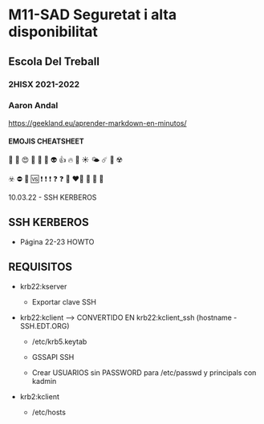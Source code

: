 # M11-SAD Seguretat i alta disponibilitat
## Escola Del Treball
### 2HISX 2021-2022
### Aaron Andal

https://geekland.eu/aprender-markdown-en-minutos/ 

#### EMOJIS CHEATSHEET

👹 🤬  😍 🥰  🥺  👾  👽  👍  🔥  🌈 ☀️  🌤 ☄️  🚧 ☢️ 

☣️ ⛔️  💮  🆚 ❗️ ❗️ ❗️ ❓ ❓  💯 ❤️‍🔥  💛  🧡  💟 

10.03.22 - SSH KERBEROS

## SSH KERBEROS

* Página 22-23 HOWTO

## REQUISITOS

* krb22:kserver

    * Exportar clave SSH

* krb22:kclient --> CONVERTIDO EN krb22:kclient_ssh (hostname - SSH.EDT.ORG)

    * /etc/krb5.keytab
    
    * GSSAPI SSH

    * Crear USUARIOS sin PASSWORD para /etc/passwd y principals con kadmin

* krb2:kclient

    * /etc/hosts